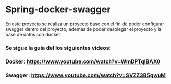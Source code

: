 # Spring-docker-swagger
En este proyecto se realiza un proyecto base con el fin de poder configurar swagger dentro del proyecto,
además de poder desplegar el proyecto y la base de datos con docker

### **Se sigue la guía del los siguientes videos:**
### Docker: https://www.youtube.com/watch?v=WmDPTqlBAX0
### Swagger: https://www.youtube.com/watch?v=SVZZ3B5gwuM